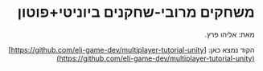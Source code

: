 <div dir='rtl' lang='he'>

# משחקים מרובי-שחקנים ביוניטי+פוטון
מאת: אליהו פרץ.

הקוד נמצא כאן:
[https://github.com/eli-game-dev/multiplayer-tutorial-unity](https://github.com/eli-game-dev/multiplayer-tutorial-unity)

</div>